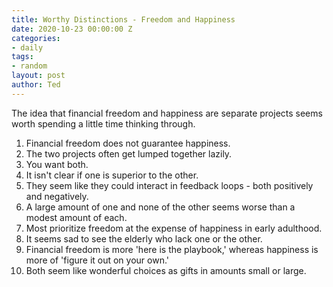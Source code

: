 ```yaml
---
title: Worthy Distinctions - Freedom and Happiness
date: 2020-10-23 00:00:00 Z
categories:
- daily
tags:
- random
layout: post
author: Ted
---
```


The idea that financial freedom and happiness are separate projects seems worth spending a little time thinking through. 

1. Financial freedom does not guarantee happiness.
2. The two projects often get lumped together lazily.
3. You want both.
4. It isn't clear if one is superior to the other.
5. They seem like they could interact in feedback loops - both positively and negatively.
6. A large amount of one and none of the other seems worse than a modest amount of each.
7. Most prioritize freedom at the expense of happiness in early adulthood.
8. It seems sad to see the elderly who lack one or the other.
9. Financial freedom is more 'here is the playbook,' whereas happiness is more of 'figure it out on your own.'
10. Both seem like wonderful choices as gifts in amounts small or large.